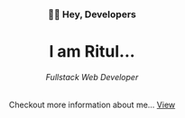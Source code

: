 <h3 align="center">👋👋 Hey, Developers</h3>

<h1 align="center">I am Ritul...</h1>
<h6 align="center">Fullstack Web Developer</h6>


<p align="center">Checkout more information about me... <a target="_blank" href="https://portfolio-jade-six-69.vercel.app/">View</a></p>
